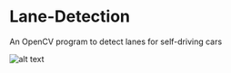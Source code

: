 # Lane-Detection
An OpenCV program to detect lanes for self-driving cars


![alt text](https://i.ibb.co/Hdmy6wZ/Screen-Shot-2020-08-05-at-12-23-21-AM.png)
